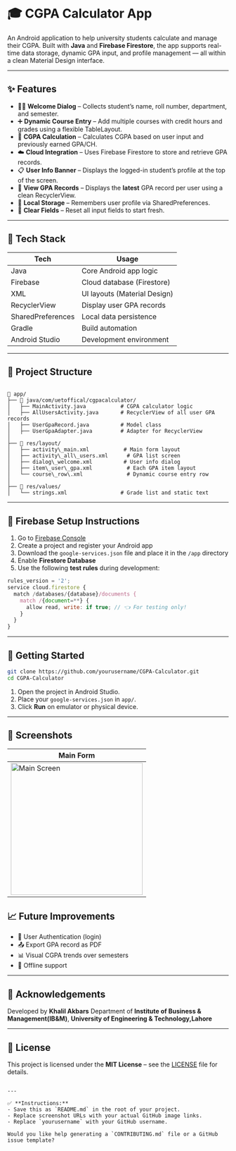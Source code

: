 
# 🎓 CGPA Calculator App

An Android application to help university students calculate and manage their CGPA. Built with **Java** and **Firebase Firestore**, the app supports real-time data storage, dynamic GPA input, and profile management — all within a clean Material Design interface.

---

## ✨ Features

- 🧑‍🎓 **Welcome Dialog** – Collects student’s name, roll number, department, and semester.
- ➕ **Dynamic Course Entry** – Add multiple courses with credit hours and grades using a flexible TableLayout.
- 🧮 **CGPA Calculation** – Calculates CGPA based on user input and previously earned GPA/CH.
- ☁️ **Cloud Integration** – Uses Firebase Firestore to store and retrieve GPA records.
- 📋 **User Info Banner** – Displays the logged-in student’s profile at the top of the screen.
- 📄 **View GPA Records** – Displays the **latest** GPA record per user using a clean RecyclerView.
- 💾 **Local Storage** – Remembers user profile via SharedPreferences.
- 🧹 **Clear Fields** – Reset all input fields to start fresh.

---

## 🔧 Tech Stack

| Tech          | Usage                         |
|---------------|-------------------------------|
| Java          | Core Android app logic        |
| Firebase      | Cloud database (Firestore)    |
| XML           | UI layouts (Material Design)  |
| RecyclerView  | Display user GPA records      |
| SharedPreferences | Local data persistence   |
| Gradle        | Build automation              |
| Android Studio | Development environment     |

---

## 📂 Project Structure

```

📁 app/
├── 📁 java/com/uetoffical/cgpacalculator/
│   ├── MainActivity.java           # CGPA calculator logic
│   ├── AllUsersActivity.java       # RecyclerView of all user GPA records
│   ├── UserGpaRecord.java          # Model class
│   ├── UserGpaAdapter.java         # Adapter for RecyclerView
│
├── 📁 res/layout/
│   ├── activity\_main.xml           # Main form layout
│   ├── activity\_all\_users.xml      # GPA list screen
│   ├── dialog\_welcome.xml          # User info dialog
│   ├── item\_user\_gpa.xml           # Each GPA item layout
│   └── course\_row\.xml              # Dynamic course entry row
│
├── 📁 res/values/
│   └── strings.xml                 # Grade list and static text

````

---

## 🔐 Firebase Setup Instructions

1. Go to [Firebase Console](https://console.firebase.google.com/)
2. Create a project and register your Android app
3. Download the `google-services.json` file and place it in the `/app` directory
4. Enable **Firestore Database**
5. Use the following **test rules** during development:

```js
rules_version = '2';
service cloud.firestore {
  match /databases/{database}/documents {
    match /{document=**} {
      allow read, write: if true; // 👈 For testing only!
    }
  }
}
````

---

## 🚀 Getting Started

```bash
git clone https://github.com/yourusername/CGPA-Calculator.git
cd CGPA-Calculator
```

1. Open the project in Android Studio.
2. Place your `google-services.json` in `app/`.
3. Click **Run** on emulator or physical device.

---

## 📸 Screenshots

| Main Form |
|-----------|
| <img src="https://github.com/user-attachments/assets/d15416a0-373e-4303-acfc-2fe49dcce4b0" alt="Main Screen" width="300"/> |

 



## 📈 Future Improvements

* 🔐 User Authentication (login)
* 📤 Export GPA record as PDF
* 📊 Visual CGPA trends over semesters
* 📁 Offline support

---

## 🙌 Acknowledgements

Developed by **Khalil Akbars**
Department of **Institute of Business & Management(IB&M)**, **University of Engineering & Technology,Lahore**

---

## 📄 License

This project is licensed under the **MIT License** – see the [LICENSE](LICENSE) file for details.

```

---

✅ **Instructions:**
- Save this as `README.md` in the root of your project.
- Replace screenshot URLs with your actual GitHub image links.
- Replace `yourusername` with your GitHub username.

Would you like help generating a `CONTRIBUTING.md` file or a GitHub issue template?
```
